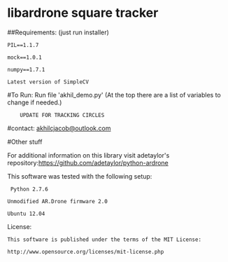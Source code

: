# libardrone square tracker

##Requirements:
(just run installer)

    PIL==1.1.7
  
    mock==1.0.1
   
    numpy==1.7.1
  
    Latest version of SimpleCV

#To Run:
  Run file 'akhil_demo.py'
  (At the top there are a list of variables to change if needed.)
  
        UPDATE FOR TRACKING CIRCLES
  
#contact:
      akhilcjacob@outlook.com

#Other stuff
 
  For additional information on this library visit adetaylor's repository:https://github.com/adetaylor/python-ardrone

  This software was tested with the following setup:
  
     Python 2.7.6
  
    Unmodified AR.Drone firmware 2.0
  
    Ubuntu 12.04

  License:

    This software is published under the terms of the MIT License:

    http://www.opensource.org/licenses/mit-license.php
